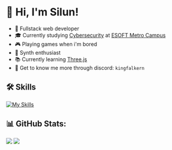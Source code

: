 # 👋 Hi, I'm Silun!
- 🤖 Fullstack web developer
- 🎓 Currently studying [Cybersecurity](https://esoft.lk/esoft-courses/pearson-btec-level-5-hnd-in-computing-cyber-security/) at [ESOFT Metro Campus](https://esoft.lk)
- 🎮 Playing games when i'm bored
- 🎵 Synth enthusiast
- 📚 Currently learning [Three.js](https://github.com/mrdoob/three.js/)
- 👾 Get to know me more through discord: `kingfalkern`
## 🛠 Skills
[![My Skills](https://skillicons.dev/icons?i=js,react,ts,threejs,vue,html,css,c,tailwind,nodejs,py)](https://skillicons.dev)
## 📊 GitHub Stats:
![](https://github-readme-stats.vercel.app/api?username=Falkern&theme=dark&hide_border=false&include_all_commits=true&count_private=true) ![](https://github-readme-streak-stats.herokuapp.com/?user=Falkern&theme=dark&hide_border=false)
